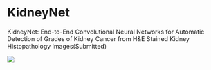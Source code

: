 # KidneyNet
KidneyNet: End-to-End Convolutional Neural Networks for Automatic Detection  of Grades of  Kidney Cancer from H&E Stained Kidney
Histopathology Images(Submitted) 

![](./diagrams/encoder_aspp_decoder.png)
